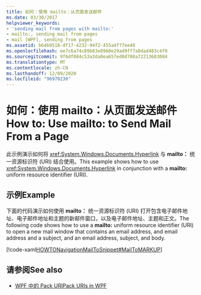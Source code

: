 ```yaml
---
title: 如何：使用 mailto：从页面发送邮件
ms.date: 03/30/2017
helpviewer_keywords:
- 'sending mail from pages with mailto:'
- mailto:, sending mail from pages
- mail [WPF], sending from pages
ms.assetid: b64b9518-df17-4232-94f2-455a4f77ee48
ms.openlocfilehash: ee7c6a74c89b83e8960e29ad9ff7a8dad483c4f0
ms.sourcegitcommit: 9f6df084c53a3da0ea657ed0d708a72213683084
ms.translationtype: MT
ms.contentlocale: zh-CN
ms.lasthandoff: 12/09/2020
ms.locfileid: "96970230"
---
```

# <a name="how-to-use-mailto-to-send-mail-from-a-page"></a><span data-ttu-id="863a6-102">如何：使用 mailto：从页面发送邮件</span><span class="sxs-lookup"><span data-stu-id="863a6-102">How to: Use mailto: to Send Mail From a Page</span></span>
<span data-ttu-id="863a6-103">此示例演示如何将 <xref:System.Windows.Documents.Hyperlink> 与 **mailto：** 统一资源标识符 (URI) 结合使用。</span><span class="sxs-lookup"><span data-stu-id="863a6-103">This example shows how to use <xref:System.Windows.Documents.Hyperlink> in conjunction with a **mailto:** uniform resource identifier (URI).</span></span>  
  
## <a name="example"></a><span data-ttu-id="863a6-104">示例</span><span class="sxs-lookup"><span data-stu-id="863a6-104">Example</span></span>  
 <span data-ttu-id="863a6-105">下面的代码演示如何使用 **mailto：** 统一资源标识符 (URI) 打开包含电子邮件地址、电子邮件地址和主题的新邮件窗口，以及电子邮件地址、主题和正文。</span><span class="sxs-lookup"><span data-stu-id="863a6-105">The following code shows how to use a **mailto:** uniform resource identifier (URI) to open a new mail window that contains an email address, and email address and a subject, and an email address, subject, and body.</span></span>  
  
 [!code-xaml[HOWTONavigationMailToSnippet#MailToMARKUP](~/samples/snippets/csharp/VS_Snippets_Wpf/HOWTONavigationMailToSnippet/CS/HomePage.xaml#mailtomarkup)]  
  
## <a name="see-also"></a><span data-ttu-id="863a6-106">请参阅</span><span class="sxs-lookup"><span data-stu-id="863a6-106">See also</span></span>

- [<span data-ttu-id="863a6-107">WPF 中的 Pack URI</span><span class="sxs-lookup"><span data-stu-id="863a6-107">Pack URIs in WPF</span></span>](pack-uris-in-wpf.md)
